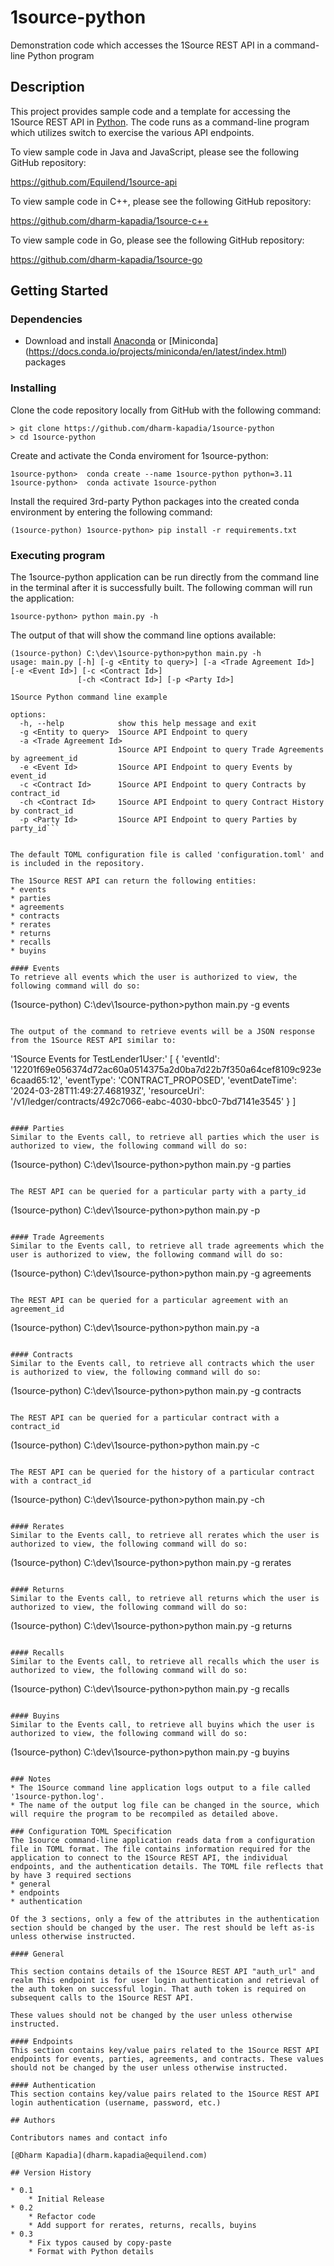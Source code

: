 # 1source-python
Demonstration code which accesses the 1Source REST API in a command-line Python program

## Description

This project provides sample code and a template for accessing the 1Source REST API in [Python](https://www.python.org/). The code runs as a command-line program which utilizes switch to exercise the various API endpoints.

To view sample code in Java and JavaScript, please see the following GitHub repository:

https://github.com/Equilend/1source-api

To view sample code in C++, please see the following GitHub repository:

https://github.com/dharm-kapadia/1source-c++

To view sample code in Go, please see the following GitHub repository:

https://github.com/dharm-kapadia/1source-go


## Getting Started

### Dependencies

* Download and install [Anaconda](https://www.anaconda.com/download) or [Miniconda] (https://docs.conda.io/projects/miniconda/en/latest/index.html) packages 

### Installing

Clone the code repository locally from GitHub with the following command:
```
> git clone https://github.com/dharm-kapadia/1source-python
> cd 1source-python
```

Create and activate the Conda enviroment for 1source-python:

```
1source-python>  conda create --name 1source-python python=3.11
1source-python>  conda activate 1source-python

```

Install the required 3rd-party Python packages into the created conda environment by entering the following command:

```
(1source-python) 1source-python> pip install -r requirements.txt

```

  ### Executing program

The 1source-python application can be run directly from the command line in the terminal after it is successfully built. The following comman will run the application:

```
1source-python> python main.py -h
```

The output of that will show the command line options available:

```
(1source-python) C:\dev\1source-python>python main.py -h
usage: main.py [-h] [-g <Entity to query>] [-a <Trade Agreement Id>] [-e <Event Id>] [-c <Contract Id>]
               [-ch <Contract Id>] [-p <Party Id>]

1Source Python command line example

options:
  -h, --help            show this help message and exit
  -g <Entity to query>  1Source API Endpoint to query
  -a <Trade Agreement Id>
                        1Source API Endpoint to query Trade Agreements by agreement_id
  -e <Event Id>         1Source API Endpoint to query Events by event_id
  -c <Contract Id>      1Source API Endpoint to query Contracts by contract_id
  -ch <Contract Id>     1Source API Endpoint to query Contract History by contract_id
  -p <Party Id>         1Source API Endpoint to query Parties by party_id```


The default TOML configuration file is called 'configuration.toml' and is included in the repository.

The 1Source REST API can return the following entities:
* events
* parties
* agreements
* contracts
* rerates
* returns
* recalls
* buyins

#### Events
To retrieve all events which the user is authorized to view, the following command will do so:

```
(1source-python) C:\dev\1source-python>python main.py -g events
```

The output of the command to retrieve events will be a JSON response from the 1Source REST API similar to:
```
'1Source Events for TestLender1User:'
[
   {
      'eventId': '12201f69e056374d72ac60a0514375a2d0ba7d22b7f350a64cef8109c923e6caad65:12',
      'eventType': 'CONTRACT_PROPOSED',
      'eventDateTime': '2024-03-28T11:49:27.468193Z',
      'resourceUri': '/v1/ledger/contracts/492c7066-eabc-4030-bbc0-7bd7141e3545'
   }
]
```

#### Parties
Similar to the Events call, to retrieve all parties which the user is authorized to view, the following command will do so:

```
(1source-python) C:\dev\1source-python>python main.py -g parties
```

The REST API can be queried for a particular party with a party_id
```
(1source-python) C:\dev\1source-python>python main.py -p <Party Id>
```

#### Trade Agreements
Similar to the Events call, to retrieve all trade agreements which the user is authorized to view, the following command will do so:

```
(1source-python) C:\dev\1source-python>python main.py -g agreements
```

The REST API can be queried for a particular agreement with an agreement_id
```
(1source-python) C:\dev\1source-python>python main.py -a <Trade Agreement Id>
```

#### Contracts
Similar to the Events call, to retrieve all contracts which the user is authorized to view, the following command will do so:

```
(1source-python) C:\dev\1source-python>python main.py -g contracts
```

The REST API can be queried for a particular contract with a contract_id
```
(1source-python) C:\dev\1source-python>python main.py -c <Contract Id>
```

The REST API can be queried for the history of a particular contract with a contract_id
```
(1source-python) C:\dev\1source-python>python main.py -ch <Contract Id>
```

#### Rerates
Similar to the Events call, to retrieve all rerates which the user is authorized to view, the following command will do so:

```
(1source-python) C:\dev\1source-python>python main.py -g rerates
```

#### Returns
Similar to the Events call, to retrieve all returns which the user is authorized to view, the following command will do so:

```
(1source-python) C:\dev\1source-python>python main.py -g returns
```

#### Recalls
Similar to the Events call, to retrieve all recalls which the user is authorized to view, the following command will do so:

```
(1source-python) C:\dev\1source-python>python main.py -g recalls
```

#### Buyins
Similar to the Events call, to retrieve all buyins which the user is authorized to view, the following command will do so:

```
(1source-python) C:\dev\1source-python>python main.py -g buyins
```

### Notes
* The 1Source command line application logs output to a file called '1source-python.log'.
* The name of the output log file can be changed in the source, which will require the program to be recompiled as detailed above.

### Configuration TOML Specification
The 1source command-line application reads data from a configuration file in TOML format. The file contains information required for the application to connect to the 1Source REST API, the individual endpoints, and the authentication details. The TOML file reflects that by have 3 required sections
* general
* endpoints
* authentication

Of the 3 sections, only a few of the attributes in the authentication section should be changed by the user. The rest should be left as-is unless otherwise instructed.

#### General

This section contains details of the 1Source REST API "auth_url" and realm This endpoint is for user login authentication and retrieval of the auth token on successful login. That auth token is required on subsequent calls to the 1Source REST API.

These values should not be changed by the user unless otherwise instructed.

#### Endpoints
This section contains key/value pairs related to the 1Source REST API endpoints for events, parties, agreements, and contracts. These values should not be changed by the user unless otherwise instructed.

#### Authentication
This section contains key/value pairs related to the 1Source REST API login authentication (username, password, etc.)

## Authors

Contributors names and contact info

[@Dharm Kapadia](dharm.kapadia@equilend.com)

## Version History

* 0.1
    * Initial Release
* 0.2
    * Refactor code
    * Add support for rerates, returns, recalls, buyins
* 0.3
    * Fix typos caused by copy-paste
    * Format with Python details
